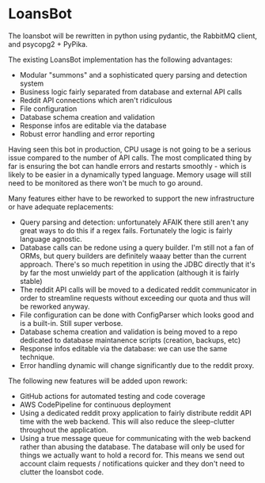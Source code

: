 # LoansBot

The loansbot will be rewritten in python using pydantic, the RabbitMQ
client, and psycopg2 + PyPika.

The existing LoansBot implementation has the following advantages:

- Modular "summons" and a sophisticated query parsing and detection system
- Business logic fairly separated from database and external API calls
- Reddit API connections which aren't ridiculous
- File configuration
- Database schema creation and validation
- Response infos are editable via the database
- Robust error handling and error reporting

Having seen this bot in production, CPU usage is not going to be a serious
issue compared to the number of API calls. The most complicated thing by far
is ensuring the bot can handle errors and restarts smoothly - which is likely
to be easier in a dynamically typed language. Memory usage will still need to
be monitored as there won't be much to go around.

Many features either have to be reworked to support the new infrastructure or
have adequate replacements:

- Query parsing and detection: unfortunately AFAIK there still aren't any great
  ways to do this if a regex fails. Fortunately the logic is fairly language
  agnostic.
- Database calls can be redone using a query builder. I'm still not a fan of
  ORMs, but query builders are definitely waaay better than the current
  approach. There's so much repetition in using the JDBC directly that it's
  by far the most unwieldy part of the application (although it is fairly
  stable)
- The reddit API calls will be moved to a dedicated reddit communicator in
  order to streamline requests without exceeding our quota and thus will
  be reworked anyway.
- File configuration can be done with ConfigParser which looks good and is a
  built-in. Still super verbose.
- Database schema creation and validation is being moved to a repo dedicated
  to database maintanence scripts (creation, backups, etc)
- Response infos editable via the database: we can use the same technique.
- Error handling dynamic will change significantly due to the reddit proxy.

The following new features will be added upon rework:

- GitHub actions for automated testing and code coverage
- AWS CodePipeline for continuous deployment
- Using a dedicated reddit proxy application to fairly distribute reddit
  API time with the web backend. This will also reduce the sleep-clutter
  throughout the application.
- Using a true message queue for communicating with the web backend rather
  than abusing the database. The database will only be used for things we
  actually want to hold a record for. This means we send out account
  claim requests / notifications quicker and they don't need to clutter
  the loansbot code.

